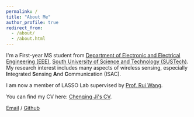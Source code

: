 ```yaml
---
permalink: /
title: "About Me"
author_profile: true
redirect_from:
  - /about/
  - /about.html
---
```


I'm a First-year MS student from [Department of Electronic and Electrical Engineering (EEE)](https://eee.sustech.edu.cn/), [South University of Science and Technology (SUSTech)](https://www.sustech.edu.cn/). My research interest includes many aspects of wireless sensing, especially **I**ntegrated **S**ensing **A**nd **C**ommunication (ISAC).

I am now a member of LASSO Lab supervised by [Prof. Rui Wang](http://lasso.eee.sustech.edu.cn/).

You can find my CV here: [Chenqing Ji's CV](../assets/Curriculum_Vitae.pdf).

[Email](12332152@mail.sustech.edu.cn) / [Github](https://github.com/Jcq242818/)
